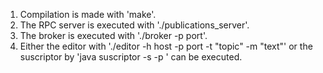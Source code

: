 1. Compilation is made with 'make'.
2. The RPC server is executed with './publications_server'.
3. The broker is executed with './broker -p port'.
4. Either the editor with './editor -h host -p port -t "topic" -m "text"' or the suscriptor by 'java suscriptor -s <server> -p <port>' can be executed.
